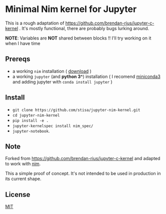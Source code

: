 # Minimal Nim kernel for Jupyter

This is a rough adaptation of https://github.com/brendan-rius/jupyter-c-kernel .
It's mostly functional, there are probably bugs lurking around.

**NOTE**: Variables are **NOT** shared between blocks !! I'll try working on it when I have time

## Prereqs
- a working `nim` installation ( [download](http://nim-lang.org/download.html) )
- a working `jupyter` (and  **python 3^**) installation ( I recomend [miniconda3](http://conda.pydata.org/miniconda.html)   
and adding jupyter with `conda install jupyter` )

## Install
 
- `git clone https://github.com/stisa/jupyter-nim-kernel.git`
- `cd jupyter-nim-kernel`
- `pip install -e .`
- `jupyter-kernelspec install nim_spec/`
- `jupyter-notebook`.

## Note
Forked from https://github.com/brendan-rius/jupyter-c-kernel and adapted to work 
with [nim](nim-lang.org).  

This a simple proof of concept. It's not intended to be used in production in its current shape.   

## License

[MIT](LICENSE.txt)


